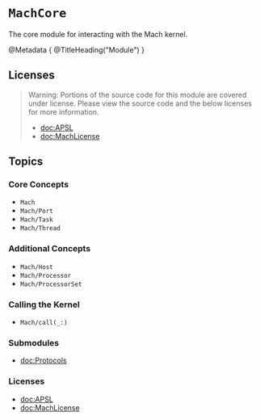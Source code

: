 # ``MachCore``

The core module for interacting with the Mach kernel.

@Metadata {
    @TitleHeading("Module")
}

## Licenses

> Warning: Portions of the source code for this module are covered under license. Please view the source code and the below licenses for more information.
>
> - <doc:APSL>
> - <doc:MachLicense>

## Topics

### Core Concepts

- ``Mach``
- ``Mach/Port``
- ``Mach/Task``
- ``Mach/Thread``

### Additional Concepts
- ``Mach/Host``
- ``Mach/Processor``
- ``Mach/ProcessorSet``

### Calling the Kernel

- ``Mach/call(_:)``

### Submodules

- <doc:Protocols>

### Licenses

- <doc:APSL>
- <doc:MachLicense>